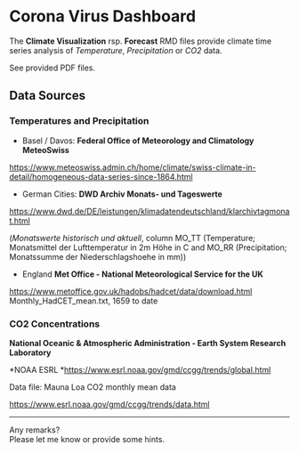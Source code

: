 
<!-- README.md is generated from README.Rmd. Please edit that file -->

# Corona Virus Dashboard

The **Climate Visualization** rsp. **Forecast** RMD files provide
climate time series analysis of *Temperature*, *Precipitation* or *CO2*
data.

See provided PDF files.

## Data Sources

### Temperatures and Precipitation

  - Basel / Davos: **Federal Office of Meteorology and Climatology
    MeteoSwiss**

<https://www.meteoswiss.admin.ch/home/climate/swiss-climate-in-detail/homogeneous-data-series-since-1864.html>

  - German Cities: **DWD Archiv Monats- und Tageswerte**

<https://www.dwd.de/DE/leistungen/klimadatendeutschland/klarchivtagmonat.html>

(*Monatswerte historisch und aktuell*, column MO\_TT (Temperature;
Monatsmittel der Lufttemperatur in 2m Höhe in C and MO\_RR
(Precipitation; Monatssumme der Niederschlagshoehe in mm))

  - England **Met Office - National Meteorological Service for the UK**

<https://www.metoffice.gov.uk/hadobs/hadcet/data/download.html>
Monthly\_HadCET\_mean.txt, 1659 to date

### CO2 Concentrations

**National Oceanic & Atmospheric Administration - Earth System Research
Laboratory**

*NOAA ESRL *<https://www.esrl.noaa.gov/gmd/ccgg/trends/global.html>

Data file: Mauna Loa CO2 monthly mean data

<https://www.esrl.noaa.gov/gmd/ccgg/trends/data.html>

-----

Any remarks?  
Please let me know or provide some hints.
